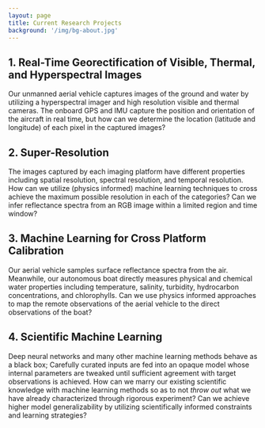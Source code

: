 ```yaml
---
layout: page
title: Current Research Projects
background: '/img/bg-about.jpg'
---
```



## 1. Real-Time Georectification of Visible, Thermal, and Hyperspectral Images 

Our unmanned aerial vehicle captures images of the ground and water by utilizing a hyperspectral imager and high resolution visible and thermal cameras. The onboard GPS and IMU capture the position and orientation of the aircraft in real time, but how can we determine the location (latitude and longitude) of each pixel in the captured images? 

## 2. Super-Resolution
The images captured by each imaging platform have different properties including spatial resolution, spectral resolution, and temporal resolution. How can we utilize (physics informed) machine learning techniques to cross achieve the maximum possible resolution in each of the categories? Can we infer reflectance spectra from an RGB image within a limited region and time window? 

## 3. Machine Learning for Cross Platform Calibration
Our aerial vehicle samples surface reflectance spectra from the air. Meanwhile, our autonomous boat directly measures physical and chemical water properties including temperature, salinity, turbidity, hydrocarbon concentrations, and chlorophylls. Can we use physics informed approaches to map the remote observations of the aerial vehicle to the direct observations of the boat? 


## 4. Scientific Machine Learning
Deep neural networks and many other machine learning methods behave as a black box; Carefully curated inputs are fed into an opaque model whose internal parameters are tweaked until sufficient agreement with target observations is achieved. How can we marry our existing scientific knowledge with machine learning methods so as to not *throw out* what we have already characterized through rigorous experiment? Can we achieve higher model generalizability by utilizing scientifically informed constraints and learning strategies? 
